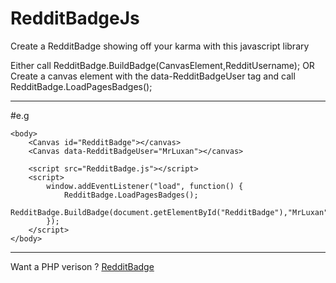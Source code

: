 # RedditBadgeJs
Create a RedditBadge showing off your karma with this javascript library

Either call RedditBadge.BuildBadge(CanvasElement,RedditUsername);
OR 
Create a canvas element with the data-RedditBadgeUser tag and call RedditBadge.LoadPagesBadges();

---
#e.g
```
<body>
	<Canvas id="RedditBadge"></canvas>
	<Canvas data-RedditBadgeUser="MrLuxan"></canvas>

	<script src="RedditBadge.js"></script>
	<script>
		window.addEventListener("load", function() {
  			RedditBadge.LoadPagesBadges();
  			RedditBadge.BuildBadge(document.getElementById("RedditBadge"),"MrLuxan")
		});
	</script>
</body>
```
 
---
Want a PHP verison ? [RedditBadge](https://github.com/MrLuxan/RedditBadge)
